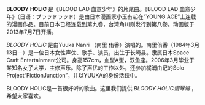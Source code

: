 

**BLOODY HOLIC** 是《BLOOD LAD 血意少年》的片尾曲。《BLOOD LAD
血意少年》（日语：ブラッドラッド）是由日本漫画家小玉有起在“YOUNG
ACE”上连载的漫画作品。目前日本已经连载到第九卷，台湾角川则发行到第八卷。动画版于2013年7月7日开播。

_BLOODY HOLIC_ 是由Yuuka Nanri （南里
侑香）演唱的。南里侑香（1984年3月13日－）是一位日本女性声优、歌手、演员，出生于长崎县。隶属日本Space Craft
Entertainment公司。身高157cm，血型A型，双鱼座。2006年3月毕业于某知名女子大学，主修声乐。除了声优的工作以外，还参加梶浦由记的Solo
Project“FictionJunction”，并以YUUKA的身份活跃中。

BLOODY HOLIC是一首很好听的歌曲。这里我们提供 _BLOODY HOLIC钢琴谱_ ，希望大家喜欢。

